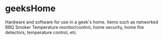 # geeksHome
Hardware and software for use in a geek's home.  Items such as networked BBQ Smoker Temperature monitor/control, home security, home fire detectors, temperature control, etc
